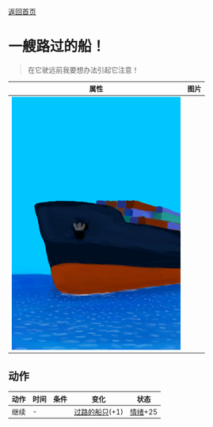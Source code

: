 [返回首页](index.md)  
# 一艘路过的船！  
> 在它驶远前我要想办法引起它注意！  
  
  属性  |   图片   
 ----  |  ----:   
   |  ![](Sprite/Ship.png)   
  
## 动作  
动作  |  时间  |  条件  |  变化  |  状态  
----  |  ----  |  ----  |  ----  |  ----  
继续  |  -  |    |  [过路的船只](PassingShip.md)(+1)  |  [情绪](Morale.md)+25  
